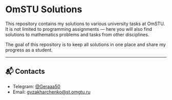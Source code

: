 # OmSTU Solutions

This repository contains my solutions to various university tasks at OmSTU.  
It is not limited to programming assignments — here you will also find solutions to mathematics problems and tasks from other disciplines.  

The goal of this repository is to keep all solutions in one place and share my progress as a student.

---

## 📬 Contacts
- Telegram: [@Geraaa50](https://t.me/Geraaa50)  
- Email: gvzakharchenko@st.omgtu.ru
